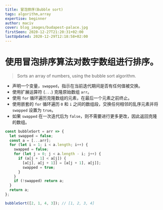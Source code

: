 ```yaml
---
title: 冒泡排序(Bubble sort)
tags: algorithm,array
expertise: beginner
author: maciv
cover: blog_images/budapest-palace.jpg
firstSeen: 2020-12-27T21:20:31+02:00
lastUpdated: 2020-12-29T12:18:58+02:00
---
```


# 使用冒泡排序算法对数字数组进行排序。
> Sorts an array of numbers, using the bubble sort algorithm.

- 声明一个变量，`swapped`，指示在当前迭代期间是否有任何值被交换。
- 使用扩展运算符 (`...`) 克隆原始数组 `arr`。
- 使用 `for` 循环遍历克隆数组的元素，在最后一个元素之前终止。
- 使用嵌套的 `for` 循环遍历 `0` 和 `i` 之间的数组段，交换任何相邻的乱序元素并将 `swapped` 设置为 `true`。
- 如果 `swapped` 在一次迭代后为 `false`，则不需要进行更多更改，因此返回克隆的数组。

```js
const bubbleSort = arr => {
  let swapped = false;
  const a = [...arr];
  for (let i = 1; i < a.length; i++) {
    swapped = false;
    for (let j = 0; j < a.length - i; j++) {
      if (a[j + 1] < a[j]) {
        [a[j], a[j + 1]] = [a[j + 1], a[j]];
        swapped = true;
      }
    }
    if (!swapped) return a;
  }
  return a;
};
```

```js
bubbleSort([2, 1, 4, 3]); // [1, 2, 3, 4]
```
